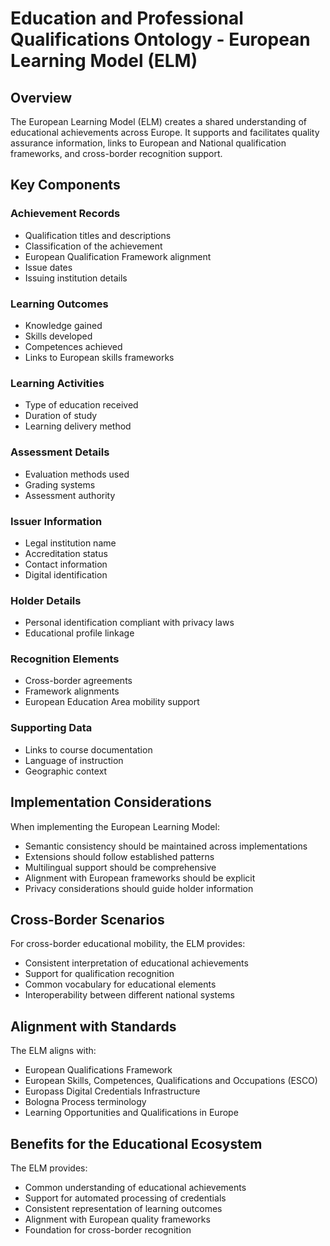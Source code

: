 # Education and Professional Qualifications Ontology - European Learning Model (ELM)

## Overview

The European Learning Model (ELM) creates a shared understanding of educational achievements across Europe. It supports and facilitates quality assurance information, links to European and National qualification frameworks, and cross-border recognition support.

## Key Components

### Achievement Records
- Qualification titles and descriptions
- Classification of the achievement
- European Qualification Framework alignment
- Issue dates
- Issuing institution details

### Learning Outcomes
- Knowledge gained
- Skills developed
- Competences achieved
- Links to European skills frameworks

### Learning Activities
- Type of education received
- Duration of study
- Learning delivery method

### Assessment Details
- Evaluation methods used
- Grading systems
- Assessment authority

### Issuer Information
- Legal institution name
- Accreditation status
- Contact information
- Digital identification

### Holder Details
- Personal identification compliant with privacy laws
- Educational profile linkage

### Recognition Elements
- Cross-border agreements
- Framework alignments
- European Education Area mobility support

### Supporting Data
- Links to course documentation
- Language of instruction
- Geographic context

## Implementation Considerations

When implementing the European Learning Model:
- Semantic consistency should be maintained across implementations
- Extensions should follow established patterns
- Multilingual support should be comprehensive
- Alignment with European frameworks should be explicit
- Privacy considerations should guide holder information

## Cross-Border Scenarios

For cross-border educational mobility, the ELM provides:
- Consistent interpretation of educational achievements
- Support for qualification recognition
- Common vocabulary for educational elements
- Interoperability between different national systems

## Alignment with Standards

The ELM aligns with:
- European Qualifications Framework
- European Skills, Competences, Qualifications and Occupations (ESCO)
- Europass Digital Credentials Infrastructure
- Bologna Process terminology
- Learning Opportunities and Qualifications in Europe

## Benefits for the Educational Ecosystem

The ELM provides:
- Common understanding of educational achievements
- Support for automated processing of credentials
- Consistent representation of learning outcomes
- Alignment with European quality frameworks
- Foundation for cross-border recognition